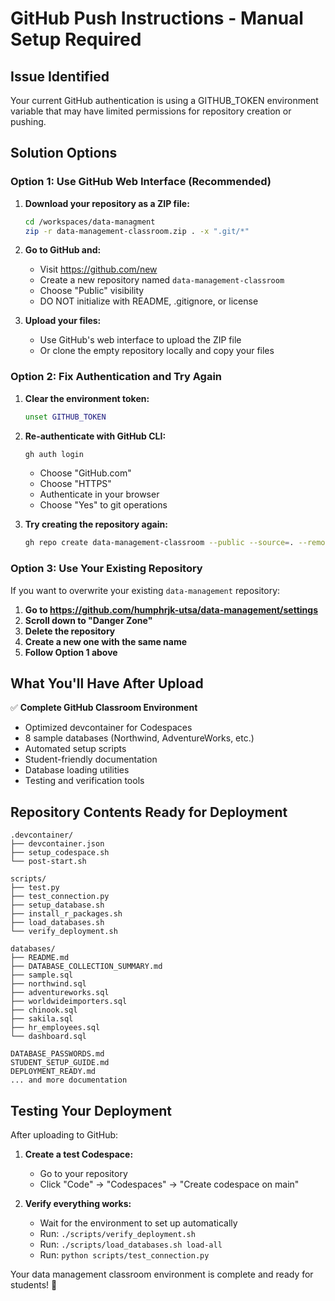 # GitHub Push Instructions - Manual Setup Required

## Issue Identified
Your current GitHub authentication is using a GITHUB_TOKEN environment variable that may have limited permissions for repository creation or pushing.

## Solution Options

### Option 1: Use GitHub Web Interface (Recommended)

1. **Download your repository as a ZIP file:**
   ```bash
   cd /workspaces/data-managment
   zip -r data-management-classroom.zip . -x ".git/*"
   ```

2. **Go to GitHub and:**
   - Visit https://github.com/new
   - Create a new repository named `data-management-classroom`
   - Choose "Public" visibility
   - DO NOT initialize with README, .gitignore, or license

3. **Upload your files:**
   - Use GitHub's web interface to upload the ZIP file
   - Or clone the empty repository locally and copy your files

### Option 2: Fix Authentication and Try Again

1. **Clear the environment token:**
   ```bash
   unset GITHUB_TOKEN
   ```

2. **Re-authenticate with GitHub CLI:**
   ```bash
   gh auth login
   ```
   - Choose "GitHub.com"
   - Choose "HTTPS"
   - Authenticate in your browser
   - Choose "Yes" to git operations

3. **Try creating the repository again:**
   ```bash
   gh repo create data-management-classroom --public --source=. --remote=origin --push
   ```

### Option 3: Use Your Existing Repository

If you want to overwrite your existing `data-management` repository:

1. **Go to https://github.com/humphrjk-utsa/data-management/settings**
2. **Scroll down to "Danger Zone"**
3. **Delete the repository**
4. **Create a new one with the same name**
5. **Follow Option 1 above**

## What You'll Have After Upload

✅ **Complete GitHub Classroom Environment**
- Optimized devcontainer for Codespaces
- 8 sample databases (Northwind, AdventureWorks, etc.)
- Automated setup scripts
- Student-friendly documentation
- Database loading utilities
- Testing and verification tools

## Repository Contents Ready for Deployment

```
.devcontainer/
├── devcontainer.json
├── setup_codespace.sh
└── post-start.sh

scripts/
├── test.py
├── test_connection.py
├── setup_database.sh
├── install_r_packages.sh
├── load_databases.sh
└── verify_deployment.sh

databases/
├── README.md
├── DATABASE_COLLECTION_SUMMARY.md
├── sample.sql
├── northwind.sql
├── adventureworks.sql
├── worldwideimporters.sql
├── chinook.sql
├── sakila.sql
├── hr_employees.sql
└── dashboard.sql

DATABASE_PASSWORDS.md
STUDENT_SETUP_GUIDE.md
DEPLOYMENT_READY.md
... and more documentation
```

## Testing Your Deployment

After uploading to GitHub:

1. **Create a test Codespace:**
   - Go to your repository
   - Click "Code" → "Codespaces" → "Create codespace on main"

2. **Verify everything works:**
   - Wait for the environment to set up automatically
   - Run: `./scripts/verify_deployment.sh`
   - Run: `./scripts/load_databases.sh load-all`
   - Run: `python scripts/test_connection.py`

Your data management classroom environment is complete and ready for students! 🎉

